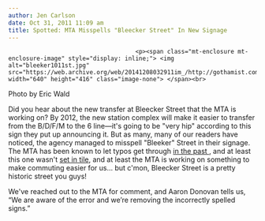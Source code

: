```yaml
---
author: Jen Carlson
date: Oct 31, 2011 11:09 am
title: Spotted: MTA Misspells "Bleecker Street" In New Signage
---
```


	
										<p><span class="mt-enclosure mt-enclosure-image" style="display: inline;"> <img alt="bleeker1011st.jpg" src="https://web.archive.org/web/20141208032911im_/http://gothamist.com/attachments/arts_jen/bleeker1011st.jpg" width="640" height="416" class="image-none"> </span><br>
<span class="photo_caption">Photo by Eric Wald</span></p>

<p>Did you hear about the new transfer at Bleecker Street that the MTA is working on? By 2012, the new station complex will make it easier to transfer from the B/D/F/M to the 6 line&#x2014;it&apos;s going to be &quot;very hip&quot; according to this sign they put up announcing it. But as many, many of our readers have noticed, the agency managed to misspell &quot;Bleeker&quot; Street in their signage. The MTA has been known to let typos get through <a href="https://web.archive.org/web/20141208032911/http://gothamist.com/2009/02/16/nyc_transits_top_typos.php">in the past </a>, and at least this one wasn&apos;t <a href="https://web.archive.org/web/20141208032911/http://gothamist.com/2009/02/09/subway_typo.php">set in tile</a>, and at least the MTA is working on something to make commuting easier for us... but c&apos;mon, Bleecker Street is a pretty historic street you guys!</p>

<p>We&apos;ve reached out to the MTA for comment, and Aaron Donovan tells us, &#x201C;We are aware of the error and we&#x2019;re removing the incorrectly spelled signs.&#x201D;</p>					
										
									
				